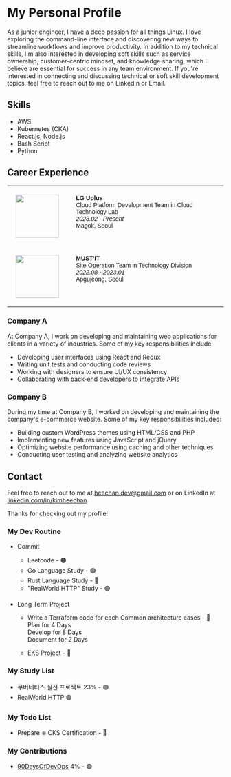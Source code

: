 # My Personal Profile
As a junior engineer, I have a deep passion for all things Linux. I love exploring the command-line interface and discovering new ways to streamline workflows and improve productivity. In addition to my technical skills, I'm also interested in developing soft skills such as service ownership, customer-centric mindset, and knowledge sharing, which I believe are essential for success in any team environment. If you're interested in connecting and discussing technical or soft skill development topics, feel free to reach out to me on LinkedIn or Email.

## Skills

- AWS
- Kubernetes (CKA)
- React.js, Node.js
- Bash Script
- Python

## Career Experience

<table style="border-collapse:collapse;border-spacing:0">
<tr>
    <td style="border-bottom-width:1px;border-color:black;border-style:solid;border-top-width:1px;border-width:0px;font-family:Arial, sans-serif;font-size:14px;font-weight:normal;overflow:hidden;padding:20px 20px;text-align:left;vertical-align:top;word-break:normal">
        <img src="https://upload.wikimedia.org/wikipedia/commons/thumb/5/5c/LG_U%2B_CI.svg/320px-LG_U%2B_CI.svg.png" width="100px">
    </td>
    <td style="border-bottom-width:1px;border-color:#9b9b9b;border-style:solid;border-top-width:1px;border-width:0px;font-family:Arial, sans-serif;font-size:14px;font-weight:normal;overflow:hidden;padding:20px 20px;text-align:left;vertical-align:top;word-break:normal">
        <strong>LG Uplus</strong> <br>Cloud Platform Development Team in Cloud Technology Lab <br><i>2023.02 - Present</i><br>Magok, Seoul
    </td>
</tr>
<tr>
    <td style="border-bottom-width:1px;border-color:black;border-style:solid;border-top-width:1px;border-width:0px;font-family:Arial, sans-serif;font-size:14px;font-weight:normal;overflow:hidden;padding:20px 20px;text-align:left;vertical-align:top;word-break:normal">
        <img src="https://s3.ap-northeast-2.amazonaws.com/mustit-ux/img/front/bi/main_logo.svg" width="100px">
    </td>
    <td style="border-bottom-width:1px;border-color:#9b9b9b;border-style:solid;border-top-width:1px;border-width:0px;font-family:Arial, sans-serif;font-size:14px;font-weight:normal;overflow:hidden;padding:20px 20px;text-align:left;vertical-align:top;word-break:normal">
        <strong>MUST'IT</strong> <br>Site Operation Team in Technology Division<br><i>2022.08 - 2023.01</i><br>Apgujeong, Seoul
    </td>
</tr>
</table>


### Company A

At Company A, I work on developing and maintaining web applications for clients in a variety of industries. Some of my key responsibilities include:

- Developing user interfaces using React and Redux
- Writing unit tests and conducting code reviews
- Working with designers to ensure UI/UX consistency
- Collaborating with back-end developers to integrate APIs

### Company B

During my time at Company B, I worked on developing and maintaining the company's e-commerce website. Some of my key responsibilities included:

- Building custom WordPress themes using HTML/CSS and PHP
- Implementing new features using JavaScript and jQuery
- Optimizing website performance using caching and other techniques
- Conducting user testing and analyzing website analytics

## Contact

Feel free to reach out to me at heechan.dev@gmail.com or on LinkedIn at [linkedin.com/in/kimheechan](https://www.linkedin.com/in/kimheechan/).

Thanks for checking out my profile!



### My Dev Routine

- Commit
  - Leetcode - 🟠
  - Go Language Study - 🟢
  - Rust Language Study - 🔴
  - "RealWorld HTTP" Study - 🟢

- Long Term Project
  - Write a Terraform code for each Common architecture cases - 🔴
    <br>Plan for 4 Days
    <br>Develop for 8 Days
    <br>Document for 2 Days
    
  - EKS Project - 🔴

### My Study List

- 쿠버네티스 실전 프로젝트 23% - 🟢
- RealWorld HTTP 🟢

### My Todo List

- Prepare ⎈ CKS Certification - 🔴


### My Contributions
- [90DaysOfDevOps](https://github.com/heechankim/90DaysOfDevOps) 4% - 🟢
